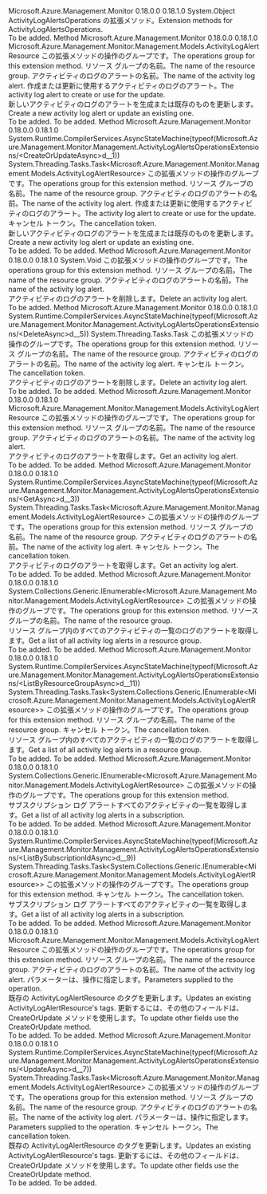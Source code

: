 <Type Name="ActivityLogAlertsOperationsExtensions" FullName="Microsoft.Azure.Management.Monitor.Management.ActivityLogAlertsOperationsExtensions">
  <TypeSignature Language="C#" Value="public static class ActivityLogAlertsOperationsExtensions" />
  <TypeSignature Language="ILAsm" Value=".class public auto ansi abstract sealed beforefieldinit ActivityLogAlertsOperationsExtensions extends System.Object" />
  <TypeSignature Language="DocId" Value="T:Microsoft.Azure.Management.Monitor.Management.ActivityLogAlertsOperationsExtensions" />
  <TypeSignature Language="VB.NET" Value="Public Module ActivityLogAlertsOperationsExtensions" />
  <TypeSignature Language="F#" Value="type ActivityLogAlertsOperationsExtensions = class" />
  <AssemblyInfo>
    <AssemblyName>Microsoft.Azure.Management.Monitor</AssemblyName>
    <AssemblyVersion>0.18.0.0</AssemblyVersion>
    <AssemblyVersion>0.18.1.0</AssemblyVersion>
  </AssemblyInfo>
  <Base>
    <BaseTypeName>System.Object</BaseTypeName>
  </Base>
  <Interfaces />
  <Docs>
    <summary>
            <span data-ttu-id="43f19-101">ActivityLogAlertsOperations の拡張メソッド。</span><span class="sxs-lookup"><span data-stu-id="43f19-101">Extension methods for ActivityLogAlertsOperations.</span></span>
            </summary>
    <remarks>To be added.</remarks>
  </Docs>
  <Members>
    <Member MemberName="CreateOrUpdate">
      <MemberSignature Language="C#" Value="public static Microsoft.Azure.Management.Monitor.Management.Models.ActivityLogAlertResource CreateOrUpdate (this Microsoft.Azure.Management.Monitor.Management.IActivityLogAlertsOperations operations, string resourceGroupName, string activityLogAlertName, Microsoft.Azure.Management.Monitor.Management.Models.ActivityLogAlertResource activityLogAlert);" />
      <MemberSignature Language="ILAsm" Value=".method public static hidebysig class Microsoft.Azure.Management.Monitor.Management.Models.ActivityLogAlertResource CreateOrUpdate(class Microsoft.Azure.Management.Monitor.Management.IActivityLogAlertsOperations operations, string resourceGroupName, string activityLogAlertName, class Microsoft.Azure.Management.Monitor.Management.Models.ActivityLogAlertResource activityLogAlert) cil managed" />
      <MemberSignature Language="DocId" Value="M:Microsoft.Azure.Management.Monitor.Management.ActivityLogAlertsOperationsExtensions.CreateOrUpdate(Microsoft.Azure.Management.Monitor.Management.IActivityLogAlertsOperations,System.String,System.String,Microsoft.Azure.Management.Monitor.Management.Models.ActivityLogAlertResource)" />
      <MemberSignature Language="VB.NET" Value="&lt;Extension()&gt;&#xA;Public Function CreateOrUpdate (operations As IActivityLogAlertsOperations, resourceGroupName As String, activityLogAlertName As String, activityLogAlert As ActivityLogAlertResource) As ActivityLogAlertResource" />
      <MemberSignature Language="F#" Value="static member CreateOrUpdate : Microsoft.Azure.Management.Monitor.Management.IActivityLogAlertsOperations * string * string * Microsoft.Azure.Management.Monitor.Management.Models.ActivityLogAlertResource -&gt; Microsoft.Azure.Management.Monitor.Management.Models.ActivityLogAlertResource" Usage="Microsoft.Azure.Management.Monitor.Management.ActivityLogAlertsOperationsExtensions.CreateOrUpdate (operations, resourceGroupName, activityLogAlertName, activityLogAlert)" />
      <MemberType>Method</MemberType>
      <AssemblyInfo>
        <AssemblyName>Microsoft.Azure.Management.Monitor</AssemblyName>
        <AssemblyVersion>0.18.0.0</AssemblyVersion>
        <AssemblyVersion>0.18.1.0</AssemblyVersion>
      </AssemblyInfo>
      <ReturnValue>
        <ReturnType>Microsoft.Azure.Management.Monitor.Management.Models.ActivityLogAlertResource</ReturnType>
      </ReturnValue>
      <Parameters>
        <Parameter Name="operations" Type="Microsoft.Azure.Management.Monitor.Management.IActivityLogAlertsOperations" RefType="this" />
        <Parameter Name="resourceGroupName" Type="System.String" />
        <Parameter Name="activityLogAlertName" Type="System.String" />
        <Parameter Name="activityLogAlert" Type="Microsoft.Azure.Management.Monitor.Management.Models.ActivityLogAlertResource" />
      </Parameters>
      <Docs>
        <param name="operations">
            <span data-ttu-id="43f19-102">この拡張メソッドの操作のグループです。</span><span class="sxs-lookup"><span data-stu-id="43f19-102">The operations group for this extension method.</span></span>
            </param>
        <param name="resourceGroupName">
            <span data-ttu-id="43f19-103">リソース グループの名前。</span><span class="sxs-lookup"><span data-stu-id="43f19-103">The name of the resource group.</span></span>
            </param>
        <param name="activityLogAlertName">
            <span data-ttu-id="43f19-104">アクティビティのログのアラートの名前。</span><span class="sxs-lookup"><span data-stu-id="43f19-104">The name of the activity log alert.</span></span>
            </param>
        <param name="activityLogAlert">
            <span data-ttu-id="43f19-105">作成または更新に使用するアクティビティのログのアラート。</span><span class="sxs-lookup"><span data-stu-id="43f19-105">The activity log alert to create or use for the update.</span></span>
            </param>
        <summary>
            <span data-ttu-id="43f19-106">新しいアクティビティのログのアラートを生成または既存のものを更新します。</span><span class="sxs-lookup"><span data-stu-id="43f19-106">Create a new activity log alert or update an existing one.</span></span>
            </summary>
        <returns>To be added.</returns>
        <remarks>To be added.</remarks>
      </Docs>
    </Member>
    <Member MemberName="CreateOrUpdateAsync">
      <MemberSignature Language="C#" Value="public static System.Threading.Tasks.Task&lt;Microsoft.Azure.Management.Monitor.Management.Models.ActivityLogAlertResource&gt; CreateOrUpdateAsync (this Microsoft.Azure.Management.Monitor.Management.IActivityLogAlertsOperations operations, string resourceGroupName, string activityLogAlertName, Microsoft.Azure.Management.Monitor.Management.Models.ActivityLogAlertResource activityLogAlert, System.Threading.CancellationToken cancellationToken = null);" />
      <MemberSignature Language="ILAsm" Value=".method public static hidebysig class System.Threading.Tasks.Task`1&lt;class Microsoft.Azure.Management.Monitor.Management.Models.ActivityLogAlertResource&gt; CreateOrUpdateAsync(class Microsoft.Azure.Management.Monitor.Management.IActivityLogAlertsOperations operations, string resourceGroupName, string activityLogAlertName, class Microsoft.Azure.Management.Monitor.Management.Models.ActivityLogAlertResource activityLogAlert, valuetype System.Threading.CancellationToken cancellationToken) cil managed" />
      <MemberSignature Language="DocId" Value="M:Microsoft.Azure.Management.Monitor.Management.ActivityLogAlertsOperationsExtensions.CreateOrUpdateAsync(Microsoft.Azure.Management.Monitor.Management.IActivityLogAlertsOperations,System.String,System.String,Microsoft.Azure.Management.Monitor.Management.Models.ActivityLogAlertResource,System.Threading.CancellationToken)" />
      <MemberSignature Language="F#" Value="static member CreateOrUpdateAsync : Microsoft.Azure.Management.Monitor.Management.IActivityLogAlertsOperations * string * string * Microsoft.Azure.Management.Monitor.Management.Models.ActivityLogAlertResource * System.Threading.CancellationToken -&gt; System.Threading.Tasks.Task&lt;Microsoft.Azure.Management.Monitor.Management.Models.ActivityLogAlertResource&gt;" Usage="Microsoft.Azure.Management.Monitor.Management.ActivityLogAlertsOperationsExtensions.CreateOrUpdateAsync (operations, resourceGroupName, activityLogAlertName, activityLogAlert, cancellationToken)" />
      <MemberType>Method</MemberType>
      <AssemblyInfo>
        <AssemblyName>Microsoft.Azure.Management.Monitor</AssemblyName>
        <AssemblyVersion>0.18.0.0</AssemblyVersion>
        <AssemblyVersion>0.18.1.0</AssemblyVersion>
      </AssemblyInfo>
      <Attributes>
        <Attribute>
          <AttributeName>System.Runtime.CompilerServices.AsyncStateMachine(typeof(Microsoft.Azure.Management.Monitor.Management.ActivityLogAlertsOperationsExtensions/&lt;CreateOrUpdateAsync&gt;d__1))</AttributeName>
        </Attribute>
      </Attributes>
      <ReturnValue>
        <ReturnType>System.Threading.Tasks.Task&lt;Microsoft.Azure.Management.Monitor.Management.Models.ActivityLogAlertResource&gt;</ReturnType>
      </ReturnValue>
      <Parameters>
        <Parameter Name="operations" Type="Microsoft.Azure.Management.Monitor.Management.IActivityLogAlertsOperations" RefType="this" />
        <Parameter Name="resourceGroupName" Type="System.String" />
        <Parameter Name="activityLogAlertName" Type="System.String" />
        <Parameter Name="activityLogAlert" Type="Microsoft.Azure.Management.Monitor.Management.Models.ActivityLogAlertResource" />
        <Parameter Name="cancellationToken" Type="System.Threading.CancellationToken" />
      </Parameters>
      <Docs>
        <param name="operations">
            <span data-ttu-id="43f19-107">この拡張メソッドの操作のグループです。</span><span class="sxs-lookup"><span data-stu-id="43f19-107">The operations group for this extension method.</span></span>
            </param>
        <param name="resourceGroupName">
            <span data-ttu-id="43f19-108">リソース グループの名前。</span><span class="sxs-lookup"><span data-stu-id="43f19-108">The name of the resource group.</span></span>
            </param>
        <param name="activityLogAlertName">
            <span data-ttu-id="43f19-109">アクティビティのログのアラートの名前。</span><span class="sxs-lookup"><span data-stu-id="43f19-109">The name of the activity log alert.</span></span>
            </param>
        <param name="activityLogAlert">
            <span data-ttu-id="43f19-110">作成または更新に使用するアクティビティのログのアラート。</span><span class="sxs-lookup"><span data-stu-id="43f19-110">The activity log alert to create or use for the update.</span></span>
            </param>
        <param name="cancellationToken">
            <span data-ttu-id="43f19-111">キャンセル トークン。</span><span class="sxs-lookup"><span data-stu-id="43f19-111">The cancellation token.</span></span>
            </param>
        <summary>
            <span data-ttu-id="43f19-112">新しいアクティビティのログのアラートを生成または既存のものを更新します。</span><span class="sxs-lookup"><span data-stu-id="43f19-112">Create a new activity log alert or update an existing one.</span></span>
            </summary>
        <returns>To be added.</returns>
        <remarks>To be added.</remarks>
      </Docs>
    </Member>
    <Member MemberName="Delete">
      <MemberSignature Language="C#" Value="public static void Delete (this Microsoft.Azure.Management.Monitor.Management.IActivityLogAlertsOperations operations, string resourceGroupName, string activityLogAlertName);" />
      <MemberSignature Language="ILAsm" Value=".method public static hidebysig void Delete(class Microsoft.Azure.Management.Monitor.Management.IActivityLogAlertsOperations operations, string resourceGroupName, string activityLogAlertName) cil managed" />
      <MemberSignature Language="DocId" Value="M:Microsoft.Azure.Management.Monitor.Management.ActivityLogAlertsOperationsExtensions.Delete(Microsoft.Azure.Management.Monitor.Management.IActivityLogAlertsOperations,System.String,System.String)" />
      <MemberSignature Language="VB.NET" Value="&lt;Extension()&gt;&#xA;Public Sub Delete (operations As IActivityLogAlertsOperations, resourceGroupName As String, activityLogAlertName As String)" />
      <MemberSignature Language="F#" Value="static member Delete : Microsoft.Azure.Management.Monitor.Management.IActivityLogAlertsOperations * string * string -&gt; unit" Usage="Microsoft.Azure.Management.Monitor.Management.ActivityLogAlertsOperationsExtensions.Delete (operations, resourceGroupName, activityLogAlertName)" />
      <MemberType>Method</MemberType>
      <AssemblyInfo>
        <AssemblyName>Microsoft.Azure.Management.Monitor</AssemblyName>
        <AssemblyVersion>0.18.0.0</AssemblyVersion>
        <AssemblyVersion>0.18.1.0</AssemblyVersion>
      </AssemblyInfo>
      <ReturnValue>
        <ReturnType>System.Void</ReturnType>
      </ReturnValue>
      <Parameters>
        <Parameter Name="operations" Type="Microsoft.Azure.Management.Monitor.Management.IActivityLogAlertsOperations" RefType="this" />
        <Parameter Name="resourceGroupName" Type="System.String" />
        <Parameter Name="activityLogAlertName" Type="System.String" />
      </Parameters>
      <Docs>
        <param name="operations">
            <span data-ttu-id="43f19-113">この拡張メソッドの操作のグループです。</span><span class="sxs-lookup"><span data-stu-id="43f19-113">The operations group for this extension method.</span></span>
            </param>
        <param name="resourceGroupName">
            <span data-ttu-id="43f19-114">リソース グループの名前。</span><span class="sxs-lookup"><span data-stu-id="43f19-114">The name of the resource group.</span></span>
            </param>
        <param name="activityLogAlertName">
            <span data-ttu-id="43f19-115">アクティビティのログのアラートの名前。</span><span class="sxs-lookup"><span data-stu-id="43f19-115">The name of the activity log alert.</span></span>
            </param>
        <summary>
            <span data-ttu-id="43f19-116">アクティビティのログのアラートを削除します。</span><span class="sxs-lookup"><span data-stu-id="43f19-116">Delete an activity log alert.</span></span>
            </summary>
        <remarks>To be added.</remarks>
      </Docs>
    </Member>
    <Member MemberName="DeleteAsync">
      <MemberSignature Language="C#" Value="public static System.Threading.Tasks.Task DeleteAsync (this Microsoft.Azure.Management.Monitor.Management.IActivityLogAlertsOperations operations, string resourceGroupName, string activityLogAlertName, System.Threading.CancellationToken cancellationToken = null);" />
      <MemberSignature Language="ILAsm" Value=".method public static hidebysig class System.Threading.Tasks.Task DeleteAsync(class Microsoft.Azure.Management.Monitor.Management.IActivityLogAlertsOperations operations, string resourceGroupName, string activityLogAlertName, valuetype System.Threading.CancellationToken cancellationToken) cil managed" />
      <MemberSignature Language="DocId" Value="M:Microsoft.Azure.Management.Monitor.Management.ActivityLogAlertsOperationsExtensions.DeleteAsync(Microsoft.Azure.Management.Monitor.Management.IActivityLogAlertsOperations,System.String,System.String,System.Threading.CancellationToken)" />
      <MemberSignature Language="F#" Value="static member DeleteAsync : Microsoft.Azure.Management.Monitor.Management.IActivityLogAlertsOperations * string * string * System.Threading.CancellationToken -&gt; System.Threading.Tasks.Task" Usage="Microsoft.Azure.Management.Monitor.Management.ActivityLogAlertsOperationsExtensions.DeleteAsync (operations, resourceGroupName, activityLogAlertName, cancellationToken)" />
      <MemberType>Method</MemberType>
      <AssemblyInfo>
        <AssemblyName>Microsoft.Azure.Management.Monitor</AssemblyName>
        <AssemblyVersion>0.18.0.0</AssemblyVersion>
        <AssemblyVersion>0.18.1.0</AssemblyVersion>
      </AssemblyInfo>
      <Attributes>
        <Attribute>
          <AttributeName>System.Runtime.CompilerServices.AsyncStateMachine(typeof(Microsoft.Azure.Management.Monitor.Management.ActivityLogAlertsOperationsExtensions/&lt;DeleteAsync&gt;d__5))</AttributeName>
        </Attribute>
      </Attributes>
      <ReturnValue>
        <ReturnType>System.Threading.Tasks.Task</ReturnType>
      </ReturnValue>
      <Parameters>
        <Parameter Name="operations" Type="Microsoft.Azure.Management.Monitor.Management.IActivityLogAlertsOperations" RefType="this" />
        <Parameter Name="resourceGroupName" Type="System.String" />
        <Parameter Name="activityLogAlertName" Type="System.String" />
        <Parameter Name="cancellationToken" Type="System.Threading.CancellationToken" />
      </Parameters>
      <Docs>
        <param name="operations">
            <span data-ttu-id="43f19-117">この拡張メソッドの操作のグループです。</span><span class="sxs-lookup"><span data-stu-id="43f19-117">The operations group for this extension method.</span></span>
            </param>
        <param name="resourceGroupName">
            <span data-ttu-id="43f19-118">リソース グループの名前。</span><span class="sxs-lookup"><span data-stu-id="43f19-118">The name of the resource group.</span></span>
            </param>
        <param name="activityLogAlertName">
            <span data-ttu-id="43f19-119">アクティビティのログのアラートの名前。</span><span class="sxs-lookup"><span data-stu-id="43f19-119">The name of the activity log alert.</span></span>
            </param>
        <param name="cancellationToken">
            <span data-ttu-id="43f19-120">キャンセル トークン。</span><span class="sxs-lookup"><span data-stu-id="43f19-120">The cancellation token.</span></span>
            </param>
        <summary>
            <span data-ttu-id="43f19-121">アクティビティのログのアラートを削除します。</span><span class="sxs-lookup"><span data-stu-id="43f19-121">Delete an activity log alert.</span></span>
            </summary>
        <returns>To be added.</returns>
        <remarks>To be added.</remarks>
      </Docs>
    </Member>
    <Member MemberName="Get">
      <MemberSignature Language="C#" Value="public static Microsoft.Azure.Management.Monitor.Management.Models.ActivityLogAlertResource Get (this Microsoft.Azure.Management.Monitor.Management.IActivityLogAlertsOperations operations, string resourceGroupName, string activityLogAlertName);" />
      <MemberSignature Language="ILAsm" Value=".method public static hidebysig class Microsoft.Azure.Management.Monitor.Management.Models.ActivityLogAlertResource Get(class Microsoft.Azure.Management.Monitor.Management.IActivityLogAlertsOperations operations, string resourceGroupName, string activityLogAlertName) cil managed" />
      <MemberSignature Language="DocId" Value="M:Microsoft.Azure.Management.Monitor.Management.ActivityLogAlertsOperationsExtensions.Get(Microsoft.Azure.Management.Monitor.Management.IActivityLogAlertsOperations,System.String,System.String)" />
      <MemberSignature Language="VB.NET" Value="&lt;Extension()&gt;&#xA;Public Function Get (operations As IActivityLogAlertsOperations, resourceGroupName As String, activityLogAlertName As String) As ActivityLogAlertResource" />
      <MemberSignature Language="F#" Value="static member Get : Microsoft.Azure.Management.Monitor.Management.IActivityLogAlertsOperations * string * string -&gt; Microsoft.Azure.Management.Monitor.Management.Models.ActivityLogAlertResource" Usage="Microsoft.Azure.Management.Monitor.Management.ActivityLogAlertsOperationsExtensions.Get (operations, resourceGroupName, activityLogAlertName)" />
      <MemberType>Method</MemberType>
      <AssemblyInfo>
        <AssemblyName>Microsoft.Azure.Management.Monitor</AssemblyName>
        <AssemblyVersion>0.18.0.0</AssemblyVersion>
        <AssemblyVersion>0.18.1.0</AssemblyVersion>
      </AssemblyInfo>
      <ReturnValue>
        <ReturnType>Microsoft.Azure.Management.Monitor.Management.Models.ActivityLogAlertResource</ReturnType>
      </ReturnValue>
      <Parameters>
        <Parameter Name="operations" Type="Microsoft.Azure.Management.Monitor.Management.IActivityLogAlertsOperations" RefType="this" />
        <Parameter Name="resourceGroupName" Type="System.String" />
        <Parameter Name="activityLogAlertName" Type="System.String" />
      </Parameters>
      <Docs>
        <param name="operations">
            <span data-ttu-id="43f19-122">この拡張メソッドの操作のグループです。</span><span class="sxs-lookup"><span data-stu-id="43f19-122">The operations group for this extension method.</span></span>
            </param>
        <param name="resourceGroupName">
            <span data-ttu-id="43f19-123">リソース グループの名前。</span><span class="sxs-lookup"><span data-stu-id="43f19-123">The name of the resource group.</span></span>
            </param>
        <param name="activityLogAlertName">
            <span data-ttu-id="43f19-124">アクティビティのログのアラートの名前。</span><span class="sxs-lookup"><span data-stu-id="43f19-124">The name of the activity log alert.</span></span>
            </param>
        <summary>
            <span data-ttu-id="43f19-125">アクティビティのログのアラートを取得します。</span><span class="sxs-lookup"><span data-stu-id="43f19-125">Get an activity log alert.</span></span>
            </summary>
        <returns>To be added.</returns>
        <remarks>To be added.</remarks>
      </Docs>
    </Member>
    <Member MemberName="GetAsync">
      <MemberSignature Language="C#" Value="public static System.Threading.Tasks.Task&lt;Microsoft.Azure.Management.Monitor.Management.Models.ActivityLogAlertResource&gt; GetAsync (this Microsoft.Azure.Management.Monitor.Management.IActivityLogAlertsOperations operations, string resourceGroupName, string activityLogAlertName, System.Threading.CancellationToken cancellationToken = null);" />
      <MemberSignature Language="ILAsm" Value=".method public static hidebysig class System.Threading.Tasks.Task`1&lt;class Microsoft.Azure.Management.Monitor.Management.Models.ActivityLogAlertResource&gt; GetAsync(class Microsoft.Azure.Management.Monitor.Management.IActivityLogAlertsOperations operations, string resourceGroupName, string activityLogAlertName, valuetype System.Threading.CancellationToken cancellationToken) cil managed" />
      <MemberSignature Language="DocId" Value="M:Microsoft.Azure.Management.Monitor.Management.ActivityLogAlertsOperationsExtensions.GetAsync(Microsoft.Azure.Management.Monitor.Management.IActivityLogAlertsOperations,System.String,System.String,System.Threading.CancellationToken)" />
      <MemberSignature Language="F#" Value="static member GetAsync : Microsoft.Azure.Management.Monitor.Management.IActivityLogAlertsOperations * string * string * System.Threading.CancellationToken -&gt; System.Threading.Tasks.Task&lt;Microsoft.Azure.Management.Monitor.Management.Models.ActivityLogAlertResource&gt;" Usage="Microsoft.Azure.Management.Monitor.Management.ActivityLogAlertsOperationsExtensions.GetAsync (operations, resourceGroupName, activityLogAlertName, cancellationToken)" />
      <MemberType>Method</MemberType>
      <AssemblyInfo>
        <AssemblyName>Microsoft.Azure.Management.Monitor</AssemblyName>
        <AssemblyVersion>0.18.0.0</AssemblyVersion>
        <AssemblyVersion>0.18.1.0</AssemblyVersion>
      </AssemblyInfo>
      <Attributes>
        <Attribute>
          <AttributeName>System.Runtime.CompilerServices.AsyncStateMachine(typeof(Microsoft.Azure.Management.Monitor.Management.ActivityLogAlertsOperationsExtensions/&lt;GetAsync&gt;d__3))</AttributeName>
        </Attribute>
      </Attributes>
      <ReturnValue>
        <ReturnType>System.Threading.Tasks.Task&lt;Microsoft.Azure.Management.Monitor.Management.Models.ActivityLogAlertResource&gt;</ReturnType>
      </ReturnValue>
      <Parameters>
        <Parameter Name="operations" Type="Microsoft.Azure.Management.Monitor.Management.IActivityLogAlertsOperations" RefType="this" />
        <Parameter Name="resourceGroupName" Type="System.String" />
        <Parameter Name="activityLogAlertName" Type="System.String" />
        <Parameter Name="cancellationToken" Type="System.Threading.CancellationToken" />
      </Parameters>
      <Docs>
        <param name="operations">
            <span data-ttu-id="43f19-126">この拡張メソッドの操作のグループです。</span><span class="sxs-lookup"><span data-stu-id="43f19-126">The operations group for this extension method.</span></span>
            </param>
        <param name="resourceGroupName">
            <span data-ttu-id="43f19-127">リソース グループの名前。</span><span class="sxs-lookup"><span data-stu-id="43f19-127">The name of the resource group.</span></span>
            </param>
        <param name="activityLogAlertName">
            <span data-ttu-id="43f19-128">アクティビティのログのアラートの名前。</span><span class="sxs-lookup"><span data-stu-id="43f19-128">The name of the activity log alert.</span></span>
            </param>
        <param name="cancellationToken">
            <span data-ttu-id="43f19-129">キャンセル トークン。</span><span class="sxs-lookup"><span data-stu-id="43f19-129">The cancellation token.</span></span>
            </param>
        <summary>
            <span data-ttu-id="43f19-130">アクティビティのログのアラートを取得します。</span><span class="sxs-lookup"><span data-stu-id="43f19-130">Get an activity log alert.</span></span>
            </summary>
        <returns>To be added.</returns>
        <remarks>To be added.</remarks>
      </Docs>
    </Member>
    <Member MemberName="ListByResourceGroup">
      <MemberSignature Language="C#" Value="public static System.Collections.Generic.IEnumerable&lt;Microsoft.Azure.Management.Monitor.Management.Models.ActivityLogAlertResource&gt; ListByResourceGroup (this Microsoft.Azure.Management.Monitor.Management.IActivityLogAlertsOperations operations, string resourceGroupName);" />
      <MemberSignature Language="ILAsm" Value=".method public static hidebysig class System.Collections.Generic.IEnumerable`1&lt;class Microsoft.Azure.Management.Monitor.Management.Models.ActivityLogAlertResource&gt; ListByResourceGroup(class Microsoft.Azure.Management.Monitor.Management.IActivityLogAlertsOperations operations, string resourceGroupName) cil managed" />
      <MemberSignature Language="DocId" Value="M:Microsoft.Azure.Management.Monitor.Management.ActivityLogAlertsOperationsExtensions.ListByResourceGroup(Microsoft.Azure.Management.Monitor.Management.IActivityLogAlertsOperations,System.String)" />
      <MemberSignature Language="VB.NET" Value="&lt;Extension()&gt;&#xA;Public Function ListByResourceGroup (operations As IActivityLogAlertsOperations, resourceGroupName As String) As IEnumerable(Of ActivityLogAlertResource)" />
      <MemberSignature Language="F#" Value="static member ListByResourceGroup : Microsoft.Azure.Management.Monitor.Management.IActivityLogAlertsOperations * string -&gt; seq&lt;Microsoft.Azure.Management.Monitor.Management.Models.ActivityLogAlertResource&gt;" Usage="Microsoft.Azure.Management.Monitor.Management.ActivityLogAlertsOperationsExtensions.ListByResourceGroup (operations, resourceGroupName)" />
      <MemberType>Method</MemberType>
      <AssemblyInfo>
        <AssemblyName>Microsoft.Azure.Management.Monitor</AssemblyName>
        <AssemblyVersion>0.18.0.0</AssemblyVersion>
        <AssemblyVersion>0.18.1.0</AssemblyVersion>
      </AssemblyInfo>
      <ReturnValue>
        <ReturnType>System.Collections.Generic.IEnumerable&lt;Microsoft.Azure.Management.Monitor.Management.Models.ActivityLogAlertResource&gt;</ReturnType>
      </ReturnValue>
      <Parameters>
        <Parameter Name="operations" Type="Microsoft.Azure.Management.Monitor.Management.IActivityLogAlertsOperations" RefType="this" />
        <Parameter Name="resourceGroupName" Type="System.String" />
      </Parameters>
      <Docs>
        <param name="operations">
            <span data-ttu-id="43f19-131">この拡張メソッドの操作のグループです。</span><span class="sxs-lookup"><span data-stu-id="43f19-131">The operations group for this extension method.</span></span>
            </param>
        <param name="resourceGroupName">
            <span data-ttu-id="43f19-132">リソース グループの名前。</span><span class="sxs-lookup"><span data-stu-id="43f19-132">The name of the resource group.</span></span>
            </param>
        <summary>
            <span data-ttu-id="43f19-133">リソース グループ内のすべてのアクティビティの一覧のログのアラートを取得します。</span><span class="sxs-lookup"><span data-stu-id="43f19-133">Get a list of all activity log alerts in a resource group.</span></span>
            </summary>
        <returns>To be added.</returns>
        <remarks>To be added.</remarks>
      </Docs>
    </Member>
    <Member MemberName="ListByResourceGroupAsync">
      <MemberSignature Language="C#" Value="public static System.Threading.Tasks.Task&lt;System.Collections.Generic.IEnumerable&lt;Microsoft.Azure.Management.Monitor.Management.Models.ActivityLogAlertResource&gt;&gt; ListByResourceGroupAsync (this Microsoft.Azure.Management.Monitor.Management.IActivityLogAlertsOperations operations, string resourceGroupName, System.Threading.CancellationToken cancellationToken = null);" />
      <MemberSignature Language="ILAsm" Value=".method public static hidebysig class System.Threading.Tasks.Task`1&lt;class System.Collections.Generic.IEnumerable`1&lt;class Microsoft.Azure.Management.Monitor.Management.Models.ActivityLogAlertResource&gt;&gt; ListByResourceGroupAsync(class Microsoft.Azure.Management.Monitor.Management.IActivityLogAlertsOperations operations, string resourceGroupName, valuetype System.Threading.CancellationToken cancellationToken) cil managed" />
      <MemberSignature Language="DocId" Value="M:Microsoft.Azure.Management.Monitor.Management.ActivityLogAlertsOperationsExtensions.ListByResourceGroupAsync(Microsoft.Azure.Management.Monitor.Management.IActivityLogAlertsOperations,System.String,System.Threading.CancellationToken)" />
      <MemberSignature Language="F#" Value="static member ListByResourceGroupAsync : Microsoft.Azure.Management.Monitor.Management.IActivityLogAlertsOperations * string * System.Threading.CancellationToken -&gt; System.Threading.Tasks.Task&lt;seq&lt;Microsoft.Azure.Management.Monitor.Management.Models.ActivityLogAlertResource&gt;&gt;" Usage="Microsoft.Azure.Management.Monitor.Management.ActivityLogAlertsOperationsExtensions.ListByResourceGroupAsync (operations, resourceGroupName, cancellationToken)" />
      <MemberType>Method</MemberType>
      <AssemblyInfo>
        <AssemblyName>Microsoft.Azure.Management.Monitor</AssemblyName>
        <AssemblyVersion>0.18.0.0</AssemblyVersion>
        <AssemblyVersion>0.18.1.0</AssemblyVersion>
      </AssemblyInfo>
      <Attributes>
        <Attribute>
          <AttributeName>System.Runtime.CompilerServices.AsyncStateMachine(typeof(Microsoft.Azure.Management.Monitor.Management.ActivityLogAlertsOperationsExtensions/&lt;ListByResourceGroupAsync&gt;d__11))</AttributeName>
        </Attribute>
      </Attributes>
      <ReturnValue>
        <ReturnType>System.Threading.Tasks.Task&lt;System.Collections.Generic.IEnumerable&lt;Microsoft.Azure.Management.Monitor.Management.Models.ActivityLogAlertResource&gt;&gt;</ReturnType>
      </ReturnValue>
      <Parameters>
        <Parameter Name="operations" Type="Microsoft.Azure.Management.Monitor.Management.IActivityLogAlertsOperations" RefType="this" />
        <Parameter Name="resourceGroupName" Type="System.String" />
        <Parameter Name="cancellationToken" Type="System.Threading.CancellationToken" />
      </Parameters>
      <Docs>
        <param name="operations">
            <span data-ttu-id="43f19-134">この拡張メソッドの操作のグループです。</span><span class="sxs-lookup"><span data-stu-id="43f19-134">The operations group for this extension method.</span></span>
            </param>
        <param name="resourceGroupName">
            <span data-ttu-id="43f19-135">リソース グループの名前。</span><span class="sxs-lookup"><span data-stu-id="43f19-135">The name of the resource group.</span></span>
            </param>
        <param name="cancellationToken">
            <span data-ttu-id="43f19-136">キャンセル トークン。</span><span class="sxs-lookup"><span data-stu-id="43f19-136">The cancellation token.</span></span>
            </param>
        <summary>
            <span data-ttu-id="43f19-137">リソース グループ内のすべてのアクティビティの一覧のログのアラートを取得します。</span><span class="sxs-lookup"><span data-stu-id="43f19-137">Get a list of all activity log alerts in a resource group.</span></span>
            </summary>
        <returns>To be added.</returns>
        <remarks>To be added.</remarks>
      </Docs>
    </Member>
    <Member MemberName="ListBySubscriptionId">
      <MemberSignature Language="C#" Value="public static System.Collections.Generic.IEnumerable&lt;Microsoft.Azure.Management.Monitor.Management.Models.ActivityLogAlertResource&gt; ListBySubscriptionId (this Microsoft.Azure.Management.Monitor.Management.IActivityLogAlertsOperations operations);" />
      <MemberSignature Language="ILAsm" Value=".method public static hidebysig class System.Collections.Generic.IEnumerable`1&lt;class Microsoft.Azure.Management.Monitor.Management.Models.ActivityLogAlertResource&gt; ListBySubscriptionId(class Microsoft.Azure.Management.Monitor.Management.IActivityLogAlertsOperations operations) cil managed" />
      <MemberSignature Language="DocId" Value="M:Microsoft.Azure.Management.Monitor.Management.ActivityLogAlertsOperationsExtensions.ListBySubscriptionId(Microsoft.Azure.Management.Monitor.Management.IActivityLogAlertsOperations)" />
      <MemberSignature Language="VB.NET" Value="&lt;Extension()&gt;&#xA;Public Function ListBySubscriptionId (operations As IActivityLogAlertsOperations) As IEnumerable(Of ActivityLogAlertResource)" />
      <MemberSignature Language="F#" Value="static member ListBySubscriptionId : Microsoft.Azure.Management.Monitor.Management.IActivityLogAlertsOperations -&gt; seq&lt;Microsoft.Azure.Management.Monitor.Management.Models.ActivityLogAlertResource&gt;" Usage="Microsoft.Azure.Management.Monitor.Management.ActivityLogAlertsOperationsExtensions.ListBySubscriptionId operations" />
      <MemberType>Method</MemberType>
      <AssemblyInfo>
        <AssemblyName>Microsoft.Azure.Management.Monitor</AssemblyName>
        <AssemblyVersion>0.18.0.0</AssemblyVersion>
        <AssemblyVersion>0.18.1.0</AssemblyVersion>
      </AssemblyInfo>
      <ReturnValue>
        <ReturnType>System.Collections.Generic.IEnumerable&lt;Microsoft.Azure.Management.Monitor.Management.Models.ActivityLogAlertResource&gt;</ReturnType>
      </ReturnValue>
      <Parameters>
        <Parameter Name="operations" Type="Microsoft.Azure.Management.Monitor.Management.IActivityLogAlertsOperations" RefType="this" />
      </Parameters>
      <Docs>
        <param name="operations">
            <span data-ttu-id="43f19-138">この拡張メソッドの操作のグループです。</span><span class="sxs-lookup"><span data-stu-id="43f19-138">The operations group for this extension method.</span></span>
            </param>
        <summary>
            <span data-ttu-id="43f19-139">サブスクリプション ログ アラートすべてのアクティビティの一覧を取得します。</span><span class="sxs-lookup"><span data-stu-id="43f19-139">Get a list of all activity log alerts in a subscription.</span></span>
            </summary>
        <returns>To be added.</returns>
        <remarks>To be added.</remarks>
      </Docs>
    </Member>
    <Member MemberName="ListBySubscriptionIdAsync">
      <MemberSignature Language="C#" Value="public static System.Threading.Tasks.Task&lt;System.Collections.Generic.IEnumerable&lt;Microsoft.Azure.Management.Monitor.Management.Models.ActivityLogAlertResource&gt;&gt; ListBySubscriptionIdAsync (this Microsoft.Azure.Management.Monitor.Management.IActivityLogAlertsOperations operations, System.Threading.CancellationToken cancellationToken = null);" />
      <MemberSignature Language="ILAsm" Value=".method public static hidebysig class System.Threading.Tasks.Task`1&lt;class System.Collections.Generic.IEnumerable`1&lt;class Microsoft.Azure.Management.Monitor.Management.Models.ActivityLogAlertResource&gt;&gt; ListBySubscriptionIdAsync(class Microsoft.Azure.Management.Monitor.Management.IActivityLogAlertsOperations operations, valuetype System.Threading.CancellationToken cancellationToken) cil managed" />
      <MemberSignature Language="DocId" Value="M:Microsoft.Azure.Management.Monitor.Management.ActivityLogAlertsOperationsExtensions.ListBySubscriptionIdAsync(Microsoft.Azure.Management.Monitor.Management.IActivityLogAlertsOperations,System.Threading.CancellationToken)" />
      <MemberSignature Language="F#" Value="static member ListBySubscriptionIdAsync : Microsoft.Azure.Management.Monitor.Management.IActivityLogAlertsOperations * System.Threading.CancellationToken -&gt; System.Threading.Tasks.Task&lt;seq&lt;Microsoft.Azure.Management.Monitor.Management.Models.ActivityLogAlertResource&gt;&gt;" Usage="Microsoft.Azure.Management.Monitor.Management.ActivityLogAlertsOperationsExtensions.ListBySubscriptionIdAsync (operations, cancellationToken)" />
      <MemberType>Method</MemberType>
      <AssemblyInfo>
        <AssemblyName>Microsoft.Azure.Management.Monitor</AssemblyName>
        <AssemblyVersion>0.18.0.0</AssemblyVersion>
        <AssemblyVersion>0.18.1.0</AssemblyVersion>
      </AssemblyInfo>
      <Attributes>
        <Attribute>
          <AttributeName>System.Runtime.CompilerServices.AsyncStateMachine(typeof(Microsoft.Azure.Management.Monitor.Management.ActivityLogAlertsOperationsExtensions/&lt;ListBySubscriptionIdAsync&gt;d__9))</AttributeName>
        </Attribute>
      </Attributes>
      <ReturnValue>
        <ReturnType>System.Threading.Tasks.Task&lt;System.Collections.Generic.IEnumerable&lt;Microsoft.Azure.Management.Monitor.Management.Models.ActivityLogAlertResource&gt;&gt;</ReturnType>
      </ReturnValue>
      <Parameters>
        <Parameter Name="operations" Type="Microsoft.Azure.Management.Monitor.Management.IActivityLogAlertsOperations" RefType="this" />
        <Parameter Name="cancellationToken" Type="System.Threading.CancellationToken" />
      </Parameters>
      <Docs>
        <param name="operations">
            <span data-ttu-id="43f19-140">この拡張メソッドの操作のグループです。</span><span class="sxs-lookup"><span data-stu-id="43f19-140">The operations group for this extension method.</span></span>
            </param>
        <param name="cancellationToken">
            <span data-ttu-id="43f19-141">キャンセル トークン。</span><span class="sxs-lookup"><span data-stu-id="43f19-141">The cancellation token.</span></span>
            </param>
        <summary>
            <span data-ttu-id="43f19-142">サブスクリプション ログ アラートすべてのアクティビティの一覧を取得します。</span><span class="sxs-lookup"><span data-stu-id="43f19-142">Get a list of all activity log alerts in a subscription.</span></span>
            </summary>
        <returns>To be added.</returns>
        <remarks>To be added.</remarks>
      </Docs>
    </Member>
    <Member MemberName="Update">
      <MemberSignature Language="C#" Value="public static Microsoft.Azure.Management.Monitor.Management.Models.ActivityLogAlertResource Update (this Microsoft.Azure.Management.Monitor.Management.IActivityLogAlertsOperations operations, string resourceGroupName, string activityLogAlertName, Microsoft.Azure.Management.Monitor.Management.Models.ActivityLogAlertPatchBody activityLogAlertPatch);" />
      <MemberSignature Language="ILAsm" Value=".method public static hidebysig class Microsoft.Azure.Management.Monitor.Management.Models.ActivityLogAlertResource Update(class Microsoft.Azure.Management.Monitor.Management.IActivityLogAlertsOperations operations, string resourceGroupName, string activityLogAlertName, class Microsoft.Azure.Management.Monitor.Management.Models.ActivityLogAlertPatchBody activityLogAlertPatch) cil managed" />
      <MemberSignature Language="DocId" Value="M:Microsoft.Azure.Management.Monitor.Management.ActivityLogAlertsOperationsExtensions.Update(Microsoft.Azure.Management.Monitor.Management.IActivityLogAlertsOperations,System.String,System.String,Microsoft.Azure.Management.Monitor.Management.Models.ActivityLogAlertPatchBody)" />
      <MemberSignature Language="VB.NET" Value="&lt;Extension()&gt;&#xA;Public Function Update (operations As IActivityLogAlertsOperations, resourceGroupName As String, activityLogAlertName As String, activityLogAlertPatch As ActivityLogAlertPatchBody) As ActivityLogAlertResource" />
      <MemberSignature Language="F#" Value="static member Update : Microsoft.Azure.Management.Monitor.Management.IActivityLogAlertsOperations * string * string * Microsoft.Azure.Management.Monitor.Management.Models.ActivityLogAlertPatchBody -&gt; Microsoft.Azure.Management.Monitor.Management.Models.ActivityLogAlertResource" Usage="Microsoft.Azure.Management.Monitor.Management.ActivityLogAlertsOperationsExtensions.Update (operations, resourceGroupName, activityLogAlertName, activityLogAlertPatch)" />
      <MemberType>Method</MemberType>
      <AssemblyInfo>
        <AssemblyName>Microsoft.Azure.Management.Monitor</AssemblyName>
        <AssemblyVersion>0.18.0.0</AssemblyVersion>
        <AssemblyVersion>0.18.1.0</AssemblyVersion>
      </AssemblyInfo>
      <ReturnValue>
        <ReturnType>Microsoft.Azure.Management.Monitor.Management.Models.ActivityLogAlertResource</ReturnType>
      </ReturnValue>
      <Parameters>
        <Parameter Name="operations" Type="Microsoft.Azure.Management.Monitor.Management.IActivityLogAlertsOperations" RefType="this" />
        <Parameter Name="resourceGroupName" Type="System.String" />
        <Parameter Name="activityLogAlertName" Type="System.String" />
        <Parameter Name="activityLogAlertPatch" Type="Microsoft.Azure.Management.Monitor.Management.Models.ActivityLogAlertPatchBody" />
      </Parameters>
      <Docs>
        <param name="operations">
            <span data-ttu-id="43f19-143">この拡張メソッドの操作のグループです。</span><span class="sxs-lookup"><span data-stu-id="43f19-143">The operations group for this extension method.</span></span>
            </param>
        <param name="resourceGroupName">
            <span data-ttu-id="43f19-144">リソース グループの名前。</span><span class="sxs-lookup"><span data-stu-id="43f19-144">The name of the resource group.</span></span>
            </param>
        <param name="activityLogAlertName">
            <span data-ttu-id="43f19-145">アクティビティのログのアラートの名前。</span><span class="sxs-lookup"><span data-stu-id="43f19-145">The name of the activity log alert.</span></span>
            </param>
        <param name="activityLogAlertPatch">
            <span data-ttu-id="43f19-146">パラメーターは、操作に指定します。</span><span class="sxs-lookup"><span data-stu-id="43f19-146">Parameters supplied to the operation.</span></span>
            </param>
        <summary>
            <span data-ttu-id="43f19-147">既存の ActivityLogAlertResource のタグを更新します。</span><span class="sxs-lookup"><span data-stu-id="43f19-147">Updates an existing ActivityLogAlertResource's tags.</span></span> <span data-ttu-id="43f19-148">更新するには、その他のフィールドは、CreateOrUpdate メソッドを使用します。</span><span class="sxs-lookup"><span data-stu-id="43f19-148">To update other fields use the CreateOrUpdate method.</span></span>
            </summary>
        <returns>To be added.</returns>
        <remarks>To be added.</remarks>
      </Docs>
    </Member>
    <Member MemberName="UpdateAsync">
      <MemberSignature Language="C#" Value="public static System.Threading.Tasks.Task&lt;Microsoft.Azure.Management.Monitor.Management.Models.ActivityLogAlertResource&gt; UpdateAsync (this Microsoft.Azure.Management.Monitor.Management.IActivityLogAlertsOperations operations, string resourceGroupName, string activityLogAlertName, Microsoft.Azure.Management.Monitor.Management.Models.ActivityLogAlertPatchBody activityLogAlertPatch, System.Threading.CancellationToken cancellationToken = null);" />
      <MemberSignature Language="ILAsm" Value=".method public static hidebysig class System.Threading.Tasks.Task`1&lt;class Microsoft.Azure.Management.Monitor.Management.Models.ActivityLogAlertResource&gt; UpdateAsync(class Microsoft.Azure.Management.Monitor.Management.IActivityLogAlertsOperations operations, string resourceGroupName, string activityLogAlertName, class Microsoft.Azure.Management.Monitor.Management.Models.ActivityLogAlertPatchBody activityLogAlertPatch, valuetype System.Threading.CancellationToken cancellationToken) cil managed" />
      <MemberSignature Language="DocId" Value="M:Microsoft.Azure.Management.Monitor.Management.ActivityLogAlertsOperationsExtensions.UpdateAsync(Microsoft.Azure.Management.Monitor.Management.IActivityLogAlertsOperations,System.String,System.String,Microsoft.Azure.Management.Monitor.Management.Models.ActivityLogAlertPatchBody,System.Threading.CancellationToken)" />
      <MemberSignature Language="F#" Value="static member UpdateAsync : Microsoft.Azure.Management.Monitor.Management.IActivityLogAlertsOperations * string * string * Microsoft.Azure.Management.Monitor.Management.Models.ActivityLogAlertPatchBody * System.Threading.CancellationToken -&gt; System.Threading.Tasks.Task&lt;Microsoft.Azure.Management.Monitor.Management.Models.ActivityLogAlertResource&gt;" Usage="Microsoft.Azure.Management.Monitor.Management.ActivityLogAlertsOperationsExtensions.UpdateAsync (operations, resourceGroupName, activityLogAlertName, activityLogAlertPatch, cancellationToken)" />
      <MemberType>Method</MemberType>
      <AssemblyInfo>
        <AssemblyName>Microsoft.Azure.Management.Monitor</AssemblyName>
        <AssemblyVersion>0.18.0.0</AssemblyVersion>
        <AssemblyVersion>0.18.1.0</AssemblyVersion>
      </AssemblyInfo>
      <Attributes>
        <Attribute>
          <AttributeName>System.Runtime.CompilerServices.AsyncStateMachine(typeof(Microsoft.Azure.Management.Monitor.Management.ActivityLogAlertsOperationsExtensions/&lt;UpdateAsync&gt;d__7))</AttributeName>
        </Attribute>
      </Attributes>
      <ReturnValue>
        <ReturnType>System.Threading.Tasks.Task&lt;Microsoft.Azure.Management.Monitor.Management.Models.ActivityLogAlertResource&gt;</ReturnType>
      </ReturnValue>
      <Parameters>
        <Parameter Name="operations" Type="Microsoft.Azure.Management.Monitor.Management.IActivityLogAlertsOperations" RefType="this" />
        <Parameter Name="resourceGroupName" Type="System.String" />
        <Parameter Name="activityLogAlertName" Type="System.String" />
        <Parameter Name="activityLogAlertPatch" Type="Microsoft.Azure.Management.Monitor.Management.Models.ActivityLogAlertPatchBody" />
        <Parameter Name="cancellationToken" Type="System.Threading.CancellationToken" />
      </Parameters>
      <Docs>
        <param name="operations">
            <span data-ttu-id="43f19-149">この拡張メソッドの操作のグループです。</span><span class="sxs-lookup"><span data-stu-id="43f19-149">The operations group for this extension method.</span></span>
            </param>
        <param name="resourceGroupName">
            <span data-ttu-id="43f19-150">リソース グループの名前。</span><span class="sxs-lookup"><span data-stu-id="43f19-150">The name of the resource group.</span></span>
            </param>
        <param name="activityLogAlertName">
            <span data-ttu-id="43f19-151">アクティビティのログのアラートの名前。</span><span class="sxs-lookup"><span data-stu-id="43f19-151">The name of the activity log alert.</span></span>
            </param>
        <param name="activityLogAlertPatch">
            <span data-ttu-id="43f19-152">パラメーターは、操作に指定します。</span><span class="sxs-lookup"><span data-stu-id="43f19-152">Parameters supplied to the operation.</span></span>
            </param>
        <param name="cancellationToken">
            <span data-ttu-id="43f19-153">キャンセル トークン。</span><span class="sxs-lookup"><span data-stu-id="43f19-153">The cancellation token.</span></span>
            </param>
        <summary>
            <span data-ttu-id="43f19-154">既存の ActivityLogAlertResource のタグを更新します。</span><span class="sxs-lookup"><span data-stu-id="43f19-154">Updates an existing ActivityLogAlertResource's tags.</span></span> <span data-ttu-id="43f19-155">更新するには、その他のフィールドは、CreateOrUpdate メソッドを使用します。</span><span class="sxs-lookup"><span data-stu-id="43f19-155">To update other fields use the CreateOrUpdate method.</span></span>
            </summary>
        <returns>To be added.</returns>
        <remarks>To be added.</remarks>
      </Docs>
    </Member>
  </Members>
</Type>